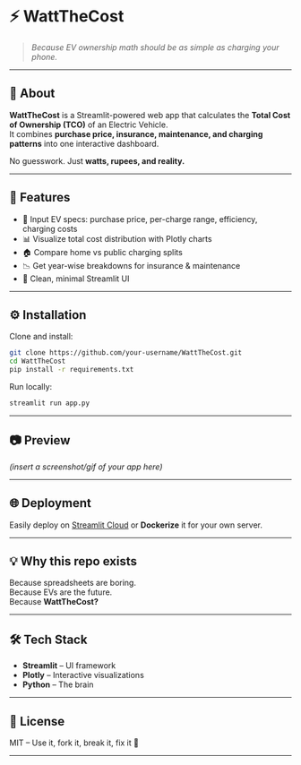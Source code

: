 # ⚡ WattTheCost  

> *Because EV ownership math should be as simple as charging your phone.*  

---

## 📌 About  
**WattTheCost** is a Streamlit-powered web app that calculates the **Total Cost of Ownership (TCO)** of an Electric Vehicle.  
It combines **purchase price, insurance, maintenance, and charging patterns** into one interactive dashboard.  

No guesswork. Just **watts, rupees, and reality.**  

---

## 🚗 Features  
- 🔋 Input EV specs: purchase price, per-charge range, efficiency, charging costs  
- 📊 Visualize total cost distribution with Plotly charts  
- 🏠 Compare home vs public charging splits  
- 📉 Get year-wise breakdowns for insurance & maintenance  
- 🎨 Clean, minimal Streamlit UI  

---

## ⚙️ Installation  

Clone and install:  
```bash
git clone https://github.com/your-username/WattTheCost.git
cd WattTheCost
pip install -r requirements.txt
```

Run locally:  
```bash
streamlit run app.py
```

---

## 📷 Preview  
*(insert a screenshot/gif of your app here)*  

---

## 🌐 Deployment  
Easily deploy on [Streamlit Cloud](https://streamlit.io/cloud) or **Dockerize** it for your own server.  

---

## 💡 Why this repo exists  
Because spreadsheets are boring.  
Because EVs are the future.  
Because **WattTheCost?**  

---

## 🛠 Tech Stack  
- **Streamlit** – UI framework  
- **Plotly** – Interactive visualizations  
- **Python** – The brain  

---

## 📜 License  
MIT – Use it, fork it, break it, fix it 🔧  

---
